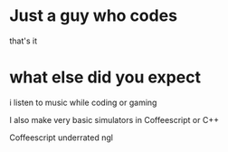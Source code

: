 # Just a guy who codes

that's it

# what else did you expect

i listen to music while coding or gaming

I also make very basic simulators in Coffeescript or C++

Coffeescript underrated ngl
